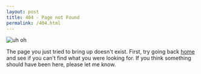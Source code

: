 ```yaml
---
layout: post
title: 404 - Page not Found
permalink: /404.html
---
```


![uh oh](https://farm4.staticflickr.com/3941/14966746764_74f256e70c_o_d.jpg)

The page you just tried to bring up doesn't exist. First, try going back [home](/) and see if you can't find what you were looking for. If you think something should have been here, please let me know.
